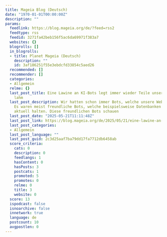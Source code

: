 ```yaml
---
title: Mageia Blog (Deutsch)
date: "1970-01-01T00:00:00Z"
description: ""
params:
  feedlink: https://blog.mageia.org/de/?feed=rss2
  feedtype: rss
  feedid: 3271fa42beb156f5ac6da69971f383a7
  websites: {}
  blogrolls: []
  in_blogrolls:
  - title: Planet Mageia (Deutsch)
    description: ""
    id: 3af186251f55e3ebdcfd33854c5aed26
  recommended: []
  recommender: []
  categories:
  - Allgemein
  relme: {}
  last_post_title: Eine Lawine an KI-Bots legt immer wieder Teile unserer Webseite
    lahm
  last_post_description: Wir hatten schon immer Bots, welche unsere Webseite besuchten.
    Es waren meist freundliche Bots, welche beispielsweise Datenbanken von Suchmaschinen
    aktuell halten. Diese freundlichen Bots schauen
  last_post_date: "2025-05-21T11:11:48Z"
  last_post_link: https://blog.mageia.org/de/2025/05/21/eine-lawine-an-ki-bots-legt-immer-wieder-teile-unserer-webseite-lahm/
  last_post_categories:
  - Allgemein
  last_post_language: ""
  last_post_guid: 2c3d25aaf7ba79dd17fa7712db6458ab
  score_criteria:
    cats: 0
    description: 0
    feedlangs: 1
    hasContent: 0
    hasPosts: 3
    postcats: 1
    promoted: 5
    promotes: 0
    relme: 0
    title: 3
    website: 0
  score: 13
  ispodcast: false
  isnoarchive: false
  innetwork: true
  language: de
  postcount: 10
  avgpostlen: 0
---
```

